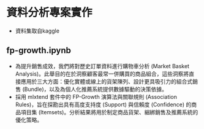 # 資料分析專案實作
+ 資料集取自kaggle

## fp-growth.ipynb
+ 為提升銷售成效，我們將對歷史訂單資料進行購物車分析 (Market Basket Analysis)。此舉目的在於洞察顧客最常一併購買的商品組合，這些洞察將直接應用於三大方面：優化實體或線上的貨架陳列、設計更具吸引力的組合式銷售 (Bundle)，以及為個人化推薦系統提供數據驅動的決策依據。
+ 採用 mlxtend 套件中的 FP-Growth 演算法與關聯規則 (Association Rules)，旨在探勘出具有高度支持度 (Support) 與信賴度 (Confidence) 的商品項目集 (Itemsets)。分析結果將用於制定商品貨架、綑綁銷售及推薦系統的優化策略。

